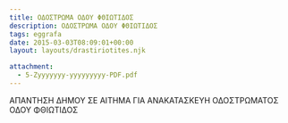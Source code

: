 ```yaml
---
title: ΟΔΟΣΤΡΩΜΑ ΟΔΟΥ ΦΘΙΩΤΙΔΟΣ
description: ΟΔΟΣΤΡΩΜΑ ΟΔΟΥ ΦΘΙΩΤΙΔΟΣ
tags: eggrafa
date: 2015-03-03T08:09:01+00:00
layout: layouts/drastiriotites.njk

attachment:
  - 5-Zyyyyyyy-yyyyyyyyy-PDF.pdf
---
```


ΑΠΑΝΤΗΣΗ ΔΗΜΟΥ ΣΕ ΑΙΤΗΜΑ ΓΙΑ ΑΝΑΚΑΤΑΣΚΕΥΗ ΟΔΟΣΤΡΩΜΑΤΟΣ ΟΔΟΥ ΦΘΙΩΤΙΔΟΣ

<!-- excerpt -->
